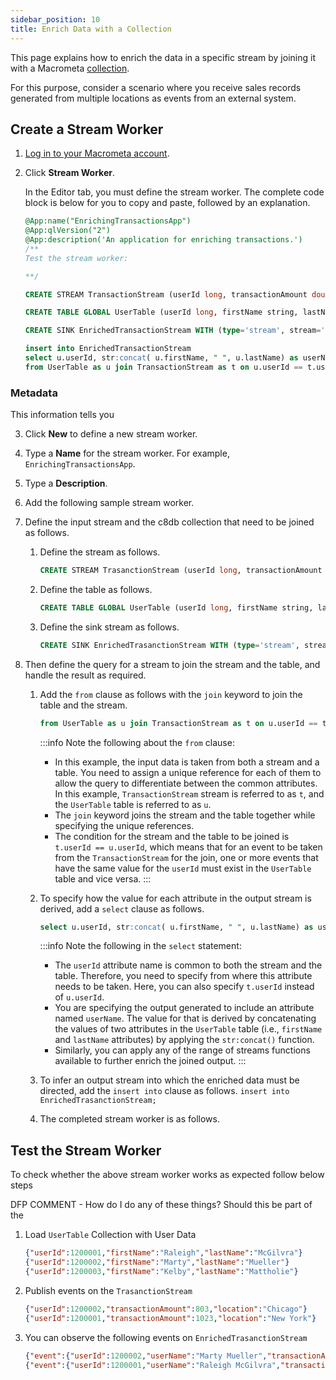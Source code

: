 ```yaml
---
sidebar_position: 10
title: Enrich Data with a Collection
---
```


This page explains how to enrich the data in a specific stream by joining it with a Macrometa [collection](../../collections/index.md).

For this purpose, consider a scenario where you receive sales records generated from multiple locations as events from an external system.

## Create a Stream Worker

1. [Log in to your Macrometa account](https://auth-play.macrometa.io/).
2. Click **Stream Worker**.
   
   In the Editor tab, you must define the stream worker. The complete code block is below for you to copy and paste, followed by an explanation.

    ```sql
    @App:name("EnrichingTransactionsApp")
    @App:qlVersion("2")
    @App:description('An application for enriching transactions.')
    /**
    Test the stream worker:
 
    **/

    CREATE STREAM TransactionStream (userId long, transactionAmount double, location string);

    CREATE TABLE GLOBAL UserTable (userId long, firstName string, lastName string);

    CREATE SINK EnrichedTransactionStream WITH (type='stream', stream='EnrichedTransactionStream', map.type='json') (userId long, userName string, transactionAmount double, location string);

    insert into EnrichedTransactionStream
    select u.userId, str:concat( u.firstName, " ", u.lastName) as userName, transactionAmount, location
    from UserTable as u join TransactionStream as t on u.userId == t.userId ;
    ```

### Metadata

This information tells you

3. Click **New** to define a new stream worker.
4. Type a **Name** for the stream worker. For example, `EnrichingTransactionsApp`.
5. Type a **Description**.
6. Add the following sample stream worker.

7. Define the input stream and the c8db collection that need to be joined as follows.

    1. Define the stream as follows.

        ```sql
        CREATE STREAM TrasanctionStream (userId long, transactionAmount double, location string);
        ```

    2. Define the table as follows.

        ```sql
        CREATE TABLE GLOBAL UserTable (userId long, firstName string, lastName string);
        ```

    3. Define the sink stream as follows.

        ```sql
        CREATE SINK EnrichedTrasanctionStream WITH (type='stream', stream='EnrichedTrasanctionStream', map.type='json') (userId long, userName string, transactionAmount double, location string);
        ```

8. Then define the query for a stream to join the stream and the table, and handle the result as required.
    1. Add the `from` clause as follows with the `join` keyword to join the table and the stream.

        ```sql
        from UserTable as u join TransactionStream as t on u.userId == t.userId
        ```

        :::info
        Note the following about the `from` clause:

        - In this example, the input data is taken from both a stream and a table. You need to assign a unique reference for each of them to allow the query to differentiate between the common attributes. In this example, `TransactionStream` stream is referred to as `t`, and the `UserTable` table is referred to as `u`.
        - The `join` keyword joins the stream and the table together while specifying the unique references.
        - The condition for the stream and the table to be joined is `t.userId == u.userId`, which means that for an event to be taken from the `TransactionStream` for the join, one or more events that have the same value for the `userId` must exist in the `UserTable` table and vice versa.
        :::
    2. To specify how the value for each attribute in the output stream is derived, add a `select` clause as follows.

        ```sql
        select u.userId, str:concat( u.firstName, " ", u.lastName) as userName, transactionAmount, location
        ```

        :::info
        Note the following in the `select` statement:

        - The `userId` attribute name is common to both the stream and the table. Therefore, you need to specify from where this attribute needs to be taken. Here, you can also specify `t.userId` instead of `u.userId`.
        - You are specifying the output generated to include an attribute named `userName`. The value for that is derived
        by concatenating the values of two attributes in the `UserTable` table (i.e., `firstName` and `lastName` attributes)
        by applying the `str:concat()` function.
        - Similarly, you can apply any of the range of streams functions available to further enrich the joined output.
        :::
    3. To infer an output stream into which the enriched data must be directed, add the `insert into` clause as follows.
       `insert into EnrichedTrasanctionStream;`

    4. The completed stream worker is as follows.



## Test the Stream Worker

To check whether the above stream worker works as expected follow below steps

DFP COMMENT - How do I do any of these things? Should this be part of the 

1. Load `UserTable` Collection with User Data

   ```json
   {"userId":1200001,"firstName":"Raleigh","lastName":"McGilvra"}
   {"userId":1200002,"firstName":"Marty","lastName":"Mueller"}
   {"userId":1200003,"firstName":"Kelby","lastName":"Mattholie"}
   ```

2. Publish events on the `TrasanctionStream`

   ```json
   {"userId":1200002,"transactionAmount":803,"location":"Chicago"}
   {"userId":1200001,"transactionAmount":1023,"location":"New York"}
   ```

3. You can observe the following events on `EnrichedTrasanctionStream`

   ```json
   {"event":{"userId":1200002,"userName":"Marty Mueller","transactionAmount":803.0,"location":"Chicago"}}
   {"event":{"userId":1200001,"userName":"Raleigh McGilvra","transactionAmount":1023.0,"location":"New York"}}
   ```
